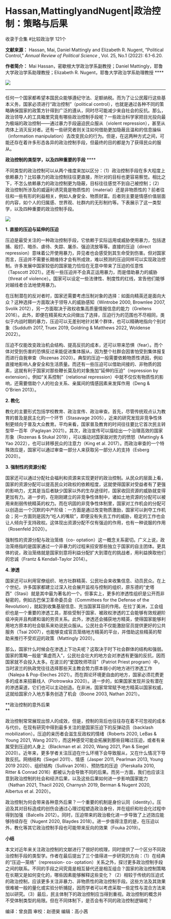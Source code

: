 # Hassan,MattinglyandNugent|政治控制：策略与后果


收录于合集 #比较政治学 121个

**文献来源：** Hassan, Mai, Daniel Mattingly and Elizabeth R. Nugent, “Political
Control,” _Annual Review of Political Science_ , Vol. 25, No.1 (2022):
6.1-6.20.

  

 **作者简介：** Mai Hassan，密歇根大学政治学系副教授；Daniel Mattingly，耶鲁大学政治学系助理教授；Elizabeth R.
Nugent，耶鲁大学政治学系助理教授 ****  

![](/images/22/2.png)

 ****

任何一个国家都希望本国民众能够遵纪守法、足额纳税。而为了让公民履行这些基本义务，国家必须进行“政治控制”（political
control），也就是通过各种不同的策略确保国家的政策方针得到广泛的遵从，同时尽可能减少来自社会的反抗。那么，政治领导人的工具箱里究竟有哪些政治控制手段呢？一些政治科学家把目光投向最为极端的政治控制——通过暴力手段逼迫民众服从（violent
repression），甚至从肉体上消灭反对者。还有一些研究者则关注如何借助更加隐蔽且温和的信息操纵（information
manipulation）去改变民众的行为。但是，在这两种方式之间，可能还存在着许多形态各异的政治控制手段，但最终的目的都是为了获得民众的服从。

  

 **政治控制的类型学，以及四种重要的手段** ****

  

不同类型的政治控制可以从两个维度来加以区分：（1）政治控制手段在多大程度上依赖暴力？比较暴力的政治控制往往更直接，所针对的目标也更容易察觉。相比之下，不怎么依赖暴力的政治控制更为隐蔽，目标往往感觉不到自己被控制；（2）政治控制所涉及的威逼利诱究竟是物质性的（material）还是非物质性的？前者往往和一些有形的利益相关，例如人身安全、物质财富。后者则主要是情感价值层面的内容，如个人的归属感、世界观、社群内的无形制约等。下表展示了这一类型学，以及四种重要的政治控制手段。

![](/images/22/3.png)

 **1\. 直接的压迫与延伸的压迫**  

压迫是最受关注的一种政治控制手段，它依赖于实际运用或威胁使用暴力，包括逮捕、殴打、暗杀、虐待、失踪、屠杀、强迫流放等等。直接的压迫（direct
repression）意味着公开使用暴力，异见者也会感受到其生命受到伤害。但对国家而言，压迫并不需要长期维持才会有所成效，难以预测的压迫同样可以实现政治控制。许多发展中国家较低的国家能力恰恰在无意中带来了压迫的任意性（Tapscott
2021）。还有一些压迫并不会真正运用暴力，而是借助暴力的威胁（threat of
violence）。国家可以设定一些法律性、制度性的红线，宣告他们能够对越线者合法地使用暴力。

  

在压制潜在的反对者时，国家还需要考虑压制对象的选择：如面向精英还是面向大众？这种选择一方面取决于领导人的威胁感知（Wintrobe 2000,
Brownlee 2007, Svolik 2012），另一方面取决于政权收集高质量情报信息的能力（Greitens
2016）。此外，即便在精英和大众间做出了选择，压迫行为的范围也不尽相同，类似于内战时期的暴力，压迫可以无差别地针对某个群体，也可以精确地指向个别对象（Sudduth
2017, Truex 2019, Goldring & Matthews 2022, Woldense 2022）。  

  

压迫不仅能改变政治机会结构、提高反抗的成本，还可以带来恐惧（fear）。而个体对受到伤害的恐惧反过来能促进集体服从，因为整个社群会因害怕受到集体报复而进行自我审查（Rozenas
2020）。典型的压迫一般需要依赖物质性诱因，例如直接地影响人身安全和生活质量。而还有一些压迫可以借助间接的、非物质的因素，这就有利于国家对那些鞭长莫及的对象施加“延伸的压迫”（repression
by extension）。例如“关系控制”（relational
repression）中就不仅仅有物质性的影响，还需要借助个人的社会关系、亲属间的情感因素来发挥作用（Deng & O’Brien 2013）。

  

 **2\. 教化**

教化的主要形式包括学校教育、政治宣传、政治审查。首先，尽管传统观点认为教育的普及是民主化的一个环节（Stasavage
2005），近来的研究发现非竞争性体制更倾向于普及大众教育。平均来看，国家普及教育的时间往往要比它首次民主转型早一百年（Paglayan
2021）。其次，政治宣传可以描绘出一个治理高效的国家形象（Rozenas & Stukal 2019），可以煽动对国家敌对势力的愤怒（Mattingly
& Yao 2022），也可以转移民众的注意力（King et al.
2017）。而政治审查的一个特殊效应是，国家可以通过审查一部分人来获取另一部分人的支持（Esberg 2020）。

  

 **3\. 强制性的资源分配**

国家还可以通过分配社会福利和资源来实现更好的政治控制。从民众的层面上看，国家的资源分配可以提高民众对政权的依赖程度，这就使得国家对受益者有了更强的影响力，尤其是当后者缺少国家以外的生存途径时，国家收回资源的威胁就变得更加有力。进一步的，在刚刚建立的非竞争性体制中，诸如土地资源的分配可以被用来削弱传统精英的权力。而在巩固的非竞争性体制里，国家对工作机会的分配可以创造出一个沉默的中产阶级：一方面是通过改变物质激励，国家可以剥夺工作机会；另一方面则是因为“吃人的嘴软”，即便没有失去工作的威胁，稳定的工作也会让人倾向于支持政权。这体现出资源分配不仅有强迫的作用，也有一种说服的作用（Rosenfeld
2020）。

  

强制性的资源分配与政治笼络（co-
optation）这一概念关系密切。广义上说，政治笼络指的是国家通过一个非暴力的过程来招安那些独立于国家的自主团体。更具体的说，政治笼络就是国家刻意将利益分配扩大到潜在的挑战者，用利益换取他们的忠诚（Frantz
& Kendall-Taylor 2014）。

  

 **4\. 渗透**

国家还可以利用官僚组织、地方社群精英、公民社会来收集信息、动员民众。在上个世纪，许多国家都建立过深入社会展开监视与控制的组织，原东德的“史塔西”（Stasi）就是其中最为著名的一个。但事实上，更多的渗透性组织是公开而非秘密的，例如古巴保卫革命委员会（Committees
for the Defense of the
Revolution），就起到收集基层信息、充当国家耳目的作用。在拉丁美洲，工会组织也是一个重要的渗透工具，那些受制于国家、被政权渗透的工会能够有效规避阶级冲突并且构建和谐的劳资关系。此外，渗透还会捕获地方精英，使得国家能够利用地方原本的社会联系来劝说民众服从。公民社会不仅能激励官员提供更好的公共服务（Tsai
2007），也能够变成官员笼络地方精英的平台，并借助这些精英的帮助来推行不受欢迎的政策（Mattingly 2020）。

  

那么，国家什么时候会在渗透上下功夫呢？这取决于时下社会群体的结构和强弱。国家的策略一般是“乘虚而入”，公民社会壮大的地方会对渗透有更强的反抗，因而国家就不会投入太多。在波兰的“爱国牧师项目”（Patriot
Priest program）中，当时波兰的执政党往往选择那些天主教会势力原本弱小的地方进行渗透工作（Nalepa & Pop-Eleches
2021）。而在舆论环境更自由的地方，国家必须花费更多的成本来招募线人（Piotrowska
2020）。进一步的，如果国家发现并没有潜在的渗透渠道，它们也可以主动创造。在非洲，国家常常赋予地方精英以国家权威，这就给国家介入地方事务创造了机会（Boone
2003, Nathan 2021）。

  

 **政治控制的意外后果  
**

  

政治控制常常展现出惊人的成效，但是，控制的背后也往往存在着不可忽视的成本与代价。在现有研究中得到最多关注的是国家压迫下的反弹动员（backlash
mobilization）。压迫的亲历者会滋生反政权的情绪（Roberts 2020, LeBas & Young 2021, Wang
2021），而这种感受可能会拓展到那些目睹过压迫，或者有亲属受到压迫的人身上（Blackman et al. 2020, Wang 2021, Pan &
Siegel 2020）。近年来，更多学者关注压迫在什么环境下会导致服从，又在什么情况下导致反抗。网络结构（Siegel 2011）、情感（Jasper
2011, Pearlman 2013, Young 2019 2020）、组织结构（Sullivan 2016）、预防性的压迫（Pierskalla
2010, Ritter & Conrad
2016）都被认为会导致不同的后果。而另一方面，我们也应该注意到政治控制的社会和经济后果，以及这些后果如何进一步影响国家能力（Nathan 2021,
Thacil 2020, Charnysh 2019, Berman & Nugent 2020, Albertus et al. 2020）。

  

政治控制为何会带来各种意外后果？一个重要的机制是身份认同（identity）。压迫及其对目标造成的创伤会通过心理过程塑造政治身份，并在组织和社会化过程中得到加强（Balcells
2012）。同时，压迫带来的政治极化进一步导致了上述效应能够持续存在（Nugent 2020, Blaydes
2018）。进一步值得注意的是，在压迫以外，教化等其它政治控制手段也可能带来反向的效果（Fouka 2019）。

  

 **小结**  

  

本文对近年来关注政治控制的文献进行了很好的梳理，同时提供了一个区分不同政治控制手段的类型学。作者在最后提出了三个值得进一步研究的方向：（1）在经典的“压迫—笼络”（repression-
co-
optation）关系之外，探讨更多政治控制手段之间的联系。不同的手段之间究竟是相互替代还是相互组合？国家的政治控制策略在长期又是如何变化的，哪些因素能够解释这些变化？（2）相较于传统的压迫式的政治控制，应该更多关注非暴力、非物质性的政治控制手段。这些方法及其效果很难被一般的量化或实验分析捕捉，因而学者可以考虑采取一些定性与混合方法来加以研究。（3）最后，民主体制下的政治控制应当得到重视。政治控制的概念并不受体制类型的局限。但在不同体制下，是否会有不同的政治控制逻辑呢？

  

编译：曾良圆 审校：赵德昊 编辑：高小茜  

  

